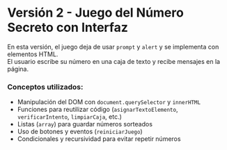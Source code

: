 # Versión 2 - Juego del Número Secreto con Interfaz

En esta versión, el juego deja de usar `prompt` y `alert` y se implementa con elementos HTML.  
El usuario escribe su número en una caja de texto y recibe mensajes en la página.  

### Conceptos utilizados:
- Manipulación del DOM con `document.querySelector` y `innerHTML`
- Funciones para reutilizar código (`asignarTextoElemento`, `verificarIntento`, `limpiarCaja`, etc.)
- Listas (`array`) para guardar números sorteados
- Uso de botones y eventos (`reiniciarJuego`)
- Condicionales y recursividad para evitar repetir números
